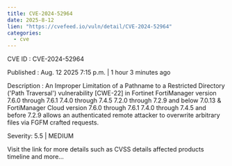 ```yaml
--- 
title: CVE-2024-52964
date: 2025-8-12
lien: "https://cvefeed.io/vuln/detail/CVE-2024-52964"
categories:
  - cve
---
```


CVE ID : CVE-2024-52964

Published :  Aug. 12
2025
7:15 p.m. | 1 hour
3 minutes ago

Description : An Improper Limitation of a Pathname to a Restricted Directory ('Path Traversal') vulnerability [CWE-22] in Fortinet FortiManager version 7.6.0 through 7.6.1
7.4.0 through 7.4.5
7.2.0 through 7.2.9 and below 7.0.13 & FortiManager Cloud version 7.6.0 through 7.6.1
7.4.0 through 7.4.5 and before 7.2.9 allows an authenticated remote attacker to overwrite arbitrary files via FGFM crafted requests.

Severity: 5.5 | MEDIUM

Visit the link for more details
such as CVSS details
affected products
timeline
and more...

